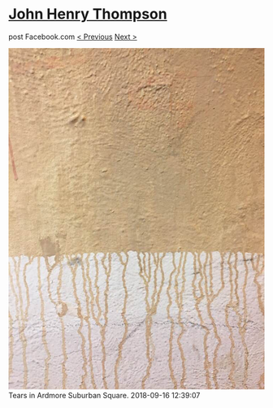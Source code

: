 # [John Henry Thompson](../README.md)
post Facebook.com
[< Previous](2018-09-17-4.md) [Next >](2018-09-13-1.md)

[![](../media/2018-09-16/Timeline-Photos-Tears-in-Ardmore-Suburban-Square.jpg)](../README.md)
Tears in Ardmore Suburban Square.
2018-09-16 12:39:07
